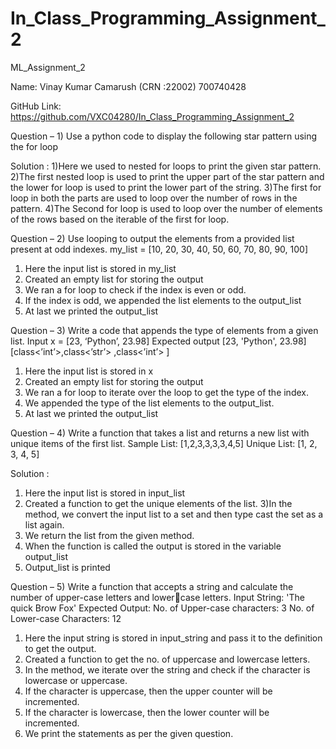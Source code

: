 # In_Class_Programming_Assignment_2
ML_Assignment_2


Name: Vinay Kumar Camarush (CRN :22002)
700740428  

GitHub Link: https://github.com/VXC04280/In_Class_Programming_Assignment_2


Question – 1)
Use a python code to display the following star pattern using the for loop

Solution :
1)Here we used to nested for loops to print the given star pattern.
2)The first nested loop is used to print the upper part of the star pattern and the lower for 
loop is used to print the lower part of the string.
3)The first for loop in both the parts are used to loop over the number of rows in the pattern.
4)The Second for loop is used to loop over the number of elements of the rows based on the 
iterable of the first for loop.



Question – 2)
Use looping to output the elements from a provided list present at odd indexes. 
my_list = [10, 20, 30, 40, 50, 60, 70, 80, 90, 100]

1) Here the input list is stored in my_list
2) Created an empty list for storing the output
3) We ran a for loop to check if the index is even or odd.
4) If the index is odd, we appended the list elements to the output_list
5) At last we printed the output_list

Question – 3)
Write a code that appends the type of elements from a given list.
Input x = [23, ‘Python’, 23.98] 
Expected output [23, 'Python', 23.98] [class<’int’>,class<’str’> ,class<’int’> ] 

1) Here the input list is stored in x
2) Created an empty list for storing the output
3) We ran a for loop to iterate over the loop to get the type of the index.
4) We appended the type of the list elements to the output_list.
5) At last we printed the output_list


Question – 4)
Write a function that takes a list and returns a new list with unique items of the first list. Sample List: 
[1,2,3,3,3,3,4,5] Unique List: [1, 2, 3, 4, 5]

Solution : 
1) Here the input list is stored in input_list
2) Created a function to get the unique elements of the list.
3)In the method, we convert the input list to a set and then type cast the set as a list again.
4) We return the list from the given method.
5) When the function is called the output is stored in the variable output_list
6) Output_list is printed


Question – 5)
Write a function that accepts a string and calculate the number of upper-case letters and lowercase letters. 
Input String: 'The quick Brow Fox' 
Expected Output:
No. of Upper-case characters: 3 
No. of Lower-case Characters: 12


1) Here the input string is stored in input_string and pass it to the definition to get the output.
2) Created a function to get the no. of uppercase and lowercase letters.
3) In the method, we iterate over the string and check if the character is lowercase or 
uppercase.
4) If the character is uppercase, then the upper counter will be incremented.
5) If the character is lowercase, then the lower counter will be incremented.
6) We print the statements as per the given question.